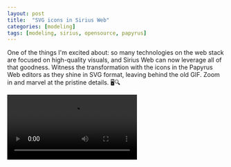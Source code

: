 ```yaml
---
layout: post
title:  "SVG icons in Sirius Web"
categories: [modeling]
tags: [modeling, sirius, opensource, papyrus]
---
```

One of the things I'm excited about: so many technologies on the web stack are focused on high-quality visuals, and Sirius Web can now leverage all of that goodness.
Witness the transformation with the icons in the Papyrus Web editors as they shine in SVG format, leaving behind the old GIF.
Zoom in and marvel at the pristine details. 🖥️🔍

<video controls loop><source src="{{ site.url }}/media/zoomSVG2-2023-10-25_12.53.35.mp4">Your browser does not support the video tag.</video>
